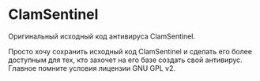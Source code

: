 # ClamSentinel
Оригинальный исходный код антивируса ClamSentinel.

Просто хочу сохранить исходный код ClamSentinel и сделать его более доступным для тех, кто захочет на его базе создать свой антивирус. Главное помните условия лицензии GNU GPL v2.
